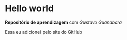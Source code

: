 # Hello world
**Repositório de aprendizagem** com *Gustavo Guanabara*

Essa eu adicionei pelo site do GitHub
